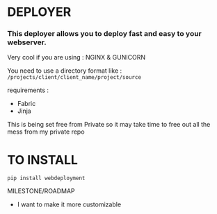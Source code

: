 DEPLOYER
========

### This deployer allows you to deploy fast and easy to your webserver.

Very cool if you are using : NGINX & GUNICORN

You need to use a directory format like : ```/projects/client/client_name/project/source```

requirements :

- Fabric
- Jinja


This is being set free from Private so it may take time to free out all the mess from my private repo


TO INSTALL
==========

```
pip install webdeployment
```

MILESTONE/ROADMAP

- I want to make it more customizable